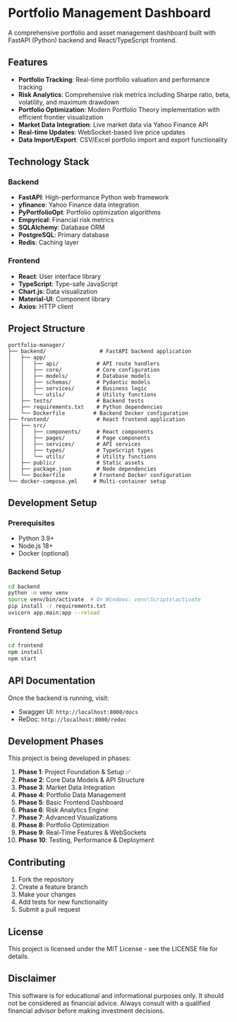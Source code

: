 # Portfolio Management Dashboard

A comprehensive portfolio and asset management dashboard built with FastAPI (Python) backend and React/TypeScript frontend.

## Features

- **Portfolio Tracking**: Real-time portfolio valuation and performance tracking
- **Risk Analytics**: Comprehensive risk metrics including Sharpe ratio, beta, volatility, and maximum drawdown
- **Portfolio Optimization**: Modern Portfolio Theory implementation with efficient frontier visualization
- **Market Data Integration**: Live market data via Yahoo Finance API
- **Real-time Updates**: WebSocket-based live price updates
- **Data Import/Export**: CSV/Excel portfolio import and export functionality

## Technology Stack

### Backend
- **FastAPI**: High-performance Python web framework
- **yfinance**: Yahoo Finance data integration
- **PyPortfolioOpt**: Portfolio optimization algorithms
- **Empyrical**: Financial risk metrics
- **SQLAlchemy**: Database ORM
- **PostgreSQL**: Primary database
- **Redis**: Caching layer

### Frontend
- **React**: User interface library
- **TypeScript**: Type-safe JavaScript
- **Chart.js**: Data visualization
- **Material-UI**: Component library
- **Axios**: HTTP client

## Project Structure

```
portfolio-manager/
├── backend/                 # FastAPI backend application
│   ├── app/
│   │   ├── api/            # API route handlers
│   │   ├── core/           # Core configuration
│   │   ├── models/         # Database models
│   │   ├── schemas/        # Pydantic models
│   │   ├── services/       # Business logic
│   │   └── utils/          # Utility functions
│   ├── tests/              # Backend tests
│   ├── requirements.txt    # Python dependencies
│   └── Dockerfile         # Backend Docker configuration
├── frontend/               # React frontend application
│   ├── src/
│   │   ├── components/     # React components
│   │   ├── pages/          # Page components
│   │   ├── services/       # API services
│   │   ├── types/          # TypeScript types
│   │   └── utils/          # Utility functions
│   ├── public/             # Static assets
│   ├── package.json        # Node dependencies
│   └── Dockerfile         # Frontend Docker configuration
└── docker-compose.yml     # Multi-container setup
```

## Development Setup

### Prerequisites
- Python 3.9+
- Node.js 18+
- Docker (optional)

### Backend Setup
```bash
cd backend
python -m venv venv
source venv/bin/activate  # On Windows: venv\Scripts\activate
pip install -r requirements.txt
uvicorn app.main:app --reload
```

### Frontend Setup
```bash
cd frontend
npm install
npm start
```

## API Documentation

Once the backend is running, visit:
- Swagger UI: `http://localhost:8000/docs`
- ReDoc: `http://localhost:8000/redoc`

## Development Phases

This project is being developed in phases:

1. **Phase 1**: Project Foundation & Setup ✅
2. **Phase 2**: Core Data Models & API Structure
3. **Phase 3**: Market Data Integration
4. **Phase 4**: Portfolio Data Management
5. **Phase 5**: Basic Frontend Dashboard
6. **Phase 6**: Risk Analytics Engine
7. **Phase 7**: Advanced Visualizations
8. **Phase 8**: Portfolio Optimization
9. **Phase 9**: Real-Time Features & WebSockets
10. **Phase 10**: Testing, Performance & Deployment

## Contributing

1. Fork the repository
2. Create a feature branch
3. Make your changes
4. Add tests for new functionality
5. Submit a pull request

## License

This project is licensed under the MIT License - see the LICENSE file for details.

## Disclaimer

This software is for educational and informational purposes only. It should not be considered as financial advice. Always consult with a qualified financial advisor before making investment decisions.
